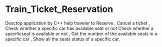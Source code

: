 # Train_Ticket_Reservation
Desctop application by C++ help traveler to Reserve , Cancel a ticket , Check whether a specific car has available seat or not Check whether a specificseat is available or not , Get the number of the available seats in a specific car , Show all the  seats status of a specific car. 
